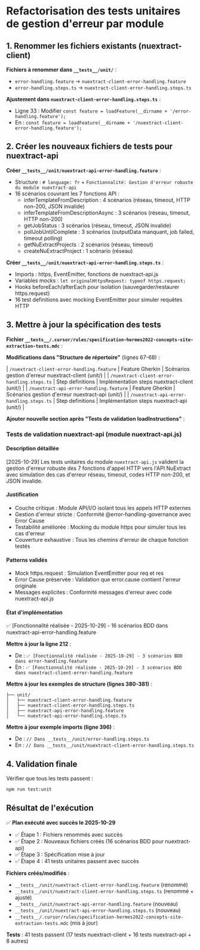 <!-- Plan exécuté le 2025-10-29 -->
# Refactorisation des tests unitaires de gestion d'erreur par module

## 1. Renommer les fichiers existants (nuextract-client)

**Fichiers à renommer dans `__tests__/unit/`** :

- `error-handling.feature` → `nuextract-client-error-handling.feature`
- `error-handling.steps.ts` → `nuextract-client-error-handling.steps.ts`

**Ajustement dans `nuextract-client-error-handling.steps.ts`** :

- Ligne 33 : Modifier `const feature = loadFeature(__dirname + '/error-handling.feature');`
- En : `const feature = loadFeature(__dirname + '/nuextract-client-error-handling.feature');`

## 2. Créer les nouveaux fichiers de tests pour nuextract-api

**Créer `__tests__/unit/nuextract-api-error-handling.feature`** :

- Structure : `# language: fr` + `Fonctionnalité: Gestion d'erreur robuste du module nuextract-api`
- 16 scénarios couvrant les 7 fonctions API :
  - inferTemplateFromDescription : 4 scénarios (réseau, timeout, HTTP non-200, JSON invalide)
  - inferTemplateFromDescriptionAsync : 3 scénarios (réseau, timeout, HTTP non-200)
  - getJobStatus : 3 scénarios (réseau, timeout, JSON invalide)
  - pollJobUntilComplete : 3 scénarios (outputData manquant, job failed, timeout polling)
  - getNuExtractProjects : 2 scénarios (réseau, timeout)
  - createNuExtractProject : 1 scénario (réseau)

**Créer `__tests__/unit/nuextract-api-error-handling.steps.ts`** :

- Imports : https, EventEmitter, fonctions de nuextract-api.js
- Variables mocks : `let originalHttpsRequest: typeof https.request;`
- Hooks beforeEach/afterEach pour isolation (sauvegarder/restaurer https.request)
- 16 test definitions avec mocking EventEmitter pour simuler requêtes HTTP

## 3. Mettre à jour la spécification des tests

**Fichier `__tests__/.cursor/rules/specification-hermes2022-concepts-site-extraction-tests.mdc`** :

**Modifications dans "Structure de répertoire"** (lignes 67-68) :

| `/nuextract-client-error-handling.feature` | Feature Gherkin | Scénarios gestion d'erreur nuextract-client (unit/) |
| `/nuextract-client-error-handling.steps.ts` | Step definitions | Implémentation steps nuextract-client (unit/) |
| `/nuextract-api-error-handling.feature` | Feature Gherkin | Scénarios gestion d'erreur nuextract-api (unit/) |
| `/nuextract-api-error-handling.steps.ts` | Step definitions | Implémentation steps nuextract-api (unit/) |

**Ajouter nouvelle section après "Tests de validation loadInstructions"** :

### Tests de validation nuextract-api (module nuextract-api.js)

#### Description détaillée

[2025-10-29] Les tests unitaires du module `nuextract-api.js` valident la gestion d'erreur robuste des 7 fonctions d'appel HTTP vers l'API NuExtract avec simulation des cas d'erreur réseau, timeout, codes HTTP non-200, et JSON invalide.

#### Justification

- Couche critique : Module API/I/O isolant tous les appels HTTP externes
- Gestion d'erreur stricte : Conformité @error-handling-governance avec Error Cause
- Testabilité améliorée : Mocking du module https pour simuler tous les cas d'erreur
- Couverture exhaustive : Tous les chemins d'erreur de chaque fonction testés

#### Patterns validés

- Mock https.request : Simulation EventEmitter pour req et res
- Error Cause préservée : Validation que error.cause contient l'erreur originale
- Messages explicites : Conformité messages d'erreur avec code nuextract-api.js

#### État d'implémentation

✅ [Fonctionnalité réalisée - 2025-10-29] - 16 scénarios BDD dans nuextract-api-error-handling.feature

**Mettre à jour la ligne 212** :

- De : `✅ [Fonctionnalité réalisée - 2025-10-29] - 3 scénarios BDD dans error-handling.feature`
- En : `✅ [Fonctionnalité réalisée - 2025-10-29] - 3 scénarios BDD dans nuextract-client-error-handling.feature`

**Mettre à jour les exemples de structure (lignes 380-381)** :

```text
├── unit/
│   ├── nuextract-client-error-handling.feature
│   ├── nuextract-client-error-handling.steps.ts
│   ├── nuextract-api-error-handling.feature
│   └── nuextract-api-error-handling.steps.ts
```

**Mettre à jour exemple imports (ligne 396)** :

- De : `// Dans __tests__/unit/error-handling.steps.ts`
- En : `// Dans __tests__/unit/nuextract-client-error-handling.steps.ts`

## 4. Validation finale

Vérifier que tous les tests passent :

```bash
npm run test:unit
```

## Résultat de l'exécution

✅ **Plan exécuté avec succès le 2025-10-29**

- ✅ Étape 1 : Fichiers renommés avec succès
- ✅ Étape 2 : Nouveaux fichiers créés (16 scénarios BDD pour nuextract-api)
- ✅ Étape 3 : Spécification mise à jour
- ✅ Étape 4 : 41 tests unitaires passent avec succès

**Fichiers créés/modifiés** :
- `__tests__/unit/nuextract-client-error-handling.feature` (renommé)
- `__tests__/unit/nuextract-client-error-handling.steps.ts` (renommé + ajusté)
- `__tests__/unit/nuextract-api-error-handling.feature` (nouveau)
- `__tests__/unit/nuextract-api-error-handling.steps.ts` (nouveau)
- `__tests__/.cursor/rules/specification-hermes2022-concepts-site-extraction-tests.mdc` (mis à jour)

**Tests** : 41 tests passent (17 tests nuextract-client + 16 tests nuextract-api + 8 autres)


